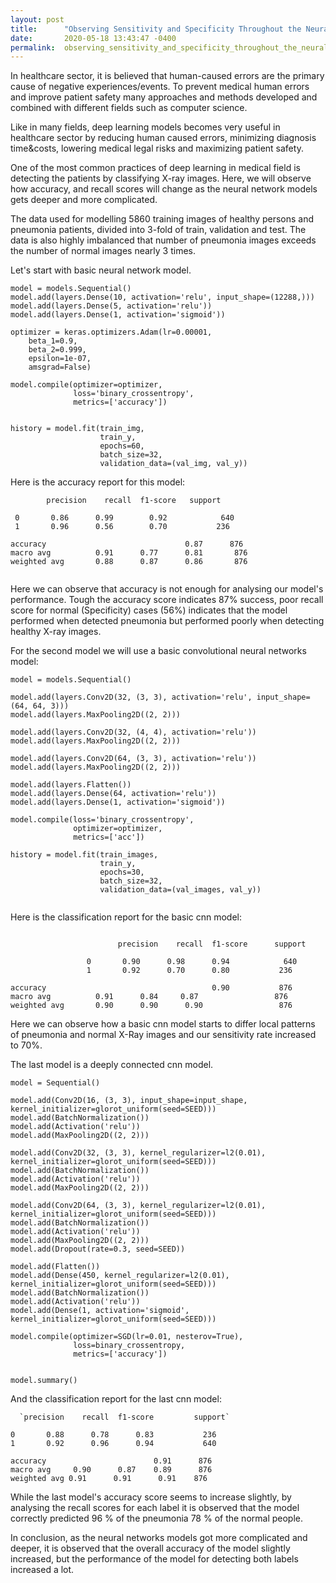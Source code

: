 ```yaml
---
layout: post
title:      "Observing Sensitivity and Specificity Throughout the Neural Network Models"
date:       2020-05-18 13:43:47 -0400
permalink:  observing_sensitivity_and_specificity_throughout_the_neural_network_models
---
```





In healthcare sector, it is believed that human-caused errors are the primary cause of negative experiences/events. To prevent medical human errors and improve patient safety many approaches and methods developed and combined with different fields such as computer science. 

Like in many fields, deep learning models becomes very useful in healthcare sector by reducing human caused errors, minimizing diagnosis time&costs, lowering medical legal risks and maximizing patient safety. 

One of the most common practices of deep learning in medical field is detecting the patients by classifying X-ray images.  Here, we will observe how accuracy, and recall scores will change as the neural network models gets deeper and more complicated. 

The data used for modelling 5860 training images of healthy persons and pneumonia patients, divided into 3-fold of train, validation and test. The data is also highly imbalanced that number of pneumonia images exceeds the number of normal images nearly 3 times.

Let's start with basic neural network model.

```
model = models.Sequential()
model.add(layers.Dense(10, activation='relu', input_shape=(12288,))) 
model.add(layers.Dense(5, activation='relu'))
model.add(layers.Dense(1, activation='sigmoid'))

optimizer = keras.optimizers.Adam(lr=0.00001,
    beta_1=0.9,
    beta_2=0.999,
    epsilon=1e-07,
    amsgrad=False)
		
model.compile(optimizer=optimizer,
              loss='binary_crossentropy',
              metrics=['accuracy'])
							
							
history = model.fit(train_img,
                    train_y,
                    epochs=60,
                    batch_size=32,
                    validation_data=(val_img, val_y))
```

Here is the accuracy report for this model:

```
		precision    recall  f1-score   support

 0       0.86      0.99        0.92            640
 1       0.96      0.56        0.70           236
 
accuracy                               0.87      876
macro avg          0.91      0.77      0.81       876
weighted avg       0.88      0.87      0.86       876
 
```



Here we can observe that accuracy is not enough for analysing our model's performance. Tough the accuracy score indicates 87% success, poor recall score for normal (Specificity) cases (56%) indicates that the model performed when detected pneumonia but performed poorly when detecting healthy X-ray images.


For the second model we will use a basic convolutional neural networks model:

```
model = models.Sequential()

model.add(layers.Conv2D(32, (3, 3), activation='relu', input_shape=(64, 64, 3)))
model.add(layers.MaxPooling2D((2, 2)))

model.add(layers.Conv2D(32, (4, 4), activation='relu'))
model.add(layers.MaxPooling2D((2, 2)))

model.add(layers.Conv2D(64, (3, 3), activation='relu'))
model.add(layers.MaxPooling2D((2, 2)))

model.add(layers.Flatten())
model.add(layers.Dense(64, activation='relu'))
model.add(layers.Dense(1, activation='sigmoid'))

model.compile(loss='binary_crossentropy',
              optimizer=optimizer,
              metrics=['acc'])

history = model.fit(train_images,
                    train_y,
                    epochs=30,
                    batch_size=32,
                    validation_data=(val_images, val_y))
									
```

Here is the classification report for the basic cnn model:
```

						precision    recall  f1-score      support

				 0       0.90      0.98      0.94            640
				 1       0.92      0.70      0.80           236

accuracy                                     0.90           876
macro avg          0.91      0.84     0.87                 876
weighted avg       0.90      0.90      0.90                 876
```


Here we can observe how a basic cnn model starts to differ local patterns of pneumonia and normal X-Ray images and our sensitivity rate increased to 70%. 
 
 The last model is a deeply connected cnn model.
 
```
model = Sequential()

model.add(Conv2D(16, (3, 3), input_shape=input_shape, kernel_initializer=glorot_uniform(seed=SEED)))
model.add(BatchNormalization())
model.add(Activation('relu'))
model.add(MaxPooling2D((2, 2)))

model.add(Conv2D(32, (3, 3), kernel_regularizer=l2(0.01), kernel_initializer=glorot_uniform(seed=SEED)))
model.add(BatchNormalization())
model.add(Activation('relu'))
model.add(MaxPooling2D((2, 2)))

model.add(Conv2D(64, (3, 3), kernel_regularizer=l2(0.01), kernel_initializer=glorot_uniform(seed=SEED)))
model.add(BatchNormalization())
model.add(Activation('relu'))
model.add(MaxPooling2D((2, 2)))
model.add(Dropout(rate=0.3, seed=SEED))

model.add(Flatten())
model.add(Dense(450, kernel_regularizer=l2(0.01), kernel_initializer=glorot_uniform(seed=SEED)))
model.add(BatchNormalization())
model.add(Activation('relu'))
model.add(Dense(1, activation='sigmoid', kernel_initializer=glorot_uniform(seed=SEED)))

model.compile(optimizer=SGD(lr=0.01, nesterov=True),
              loss=binary_crossentropy,
              metrics=['accuracy'])


model.summary()
```


And the classification report for the last cnn model:

      `precision    recall  f1-score         support`


```
0       0.88      0.78      0.83           236
1       0.92      0.96      0.94           640

accuracy                        0.91      876
macro avg     0.90      0.87    0.89      876
weighted avg 0.91      0.91      0.91    876
```

While the last model's accuracy score seems to increase slightly, by analysing the recall scores for each label it is observed that the model correctly predicted 96 % of the pneumonia 78 % of the normal people.

In conclusion, as the neural networks models got more complicated and deeper, it is observed that the overall accuracy of the model slightly increased, but the performance of the model for detecting both labels increased a lot. 

